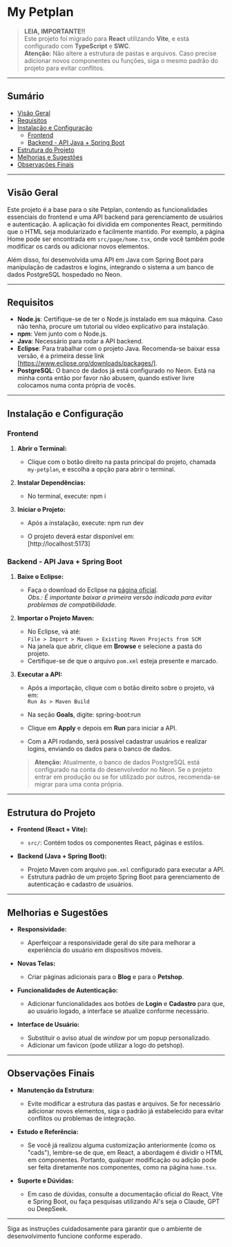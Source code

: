 # My Petplan

> **LEIA, IMPORTANTE!!**  
> Este projeto foi migrado para **React** utilizando **Vite**, e está configurado com **TypeScript** e **SWC**.  
> **Atenção:** Não altere a estrutura de pastas e arquivos. Caso precise adicionar novos componentes ou funções, siga o mesmo padrão do projeto para evitar conflitos.

---

## Sumário

- [Visão Geral](#visão-geral)
- [Requisitos](#requisitos)
- [Instalação e Configuração](#instalação-e-configuração)
  - [Frontend](#frontend)
  - [Backend - API Java + Spring Boot](#backend---api-java--spring-boot)
- [Estrutura do Projeto](#estrutura-do-projeto)
- [Melhorias e Sugestões](#melhorias-e-sugestões)
- [Observações Finais](#observações-finais)

---

## Visão Geral

Este projeto é a base para o site Petplan, contendo as funcionalidades essenciais do frontend e uma API backend para gerenciamento de usuários e autenticação. A aplicação foi dividida em componentes React, permitindo que o HTML seja modularizado e facilmente mantido. Por exemplo, a página Home pode ser encontrada em `src/page/home.tsx`, onde você também pode modificar os cards ou adicionar novos elementos.

Além disso, foi desenvolvida uma API em Java com Spring Boot para manipulação de cadastros e logins, integrando o sistema a um banco de dados PostgreSQL hospedado no Neon.

---

## Requisitos

- **Node.js**: Certifique-se de ter o Node.js instalado em sua máquina. Caso não tenha, procure um tutorial ou vídeo explicativo para instalação.
- **npm**: Vem junto com o Node.js.
- **Java**: Necessário para rodar a API backend.
- **Eclipse**: Para trabalhar com o projeto Java. Recomenda-se baixar essa versão, é a primeira desse link [https://www.eclipse.org/downloads/packages/].
- **PostgreSQL**: O banco de dados já está configurado no Neon. Está na minha conta então por favor não abusem, quando estiver livre colocamos numa conta própria de vocês.

---

## Instalação e Configuração

### Frontend

1. **Abrir o Terminal:**
   - Clique com o botão direito na pasta principal do projeto, chamada `my-petplan`, e escolha a opção para abrir o terminal.

2. **Instalar Dependências:**
   - No terminal, execute:
     npm i

3. **Iniciar o Projeto:**
   - Após a instalação, execute:
     npm run dev

   - O projeto deverá estar disponível em:  
     [http://localhost:5173]

### Backend - API Java + Spring Boot

1. **Baixe o Eclipse:**
   - Faça o download do Eclipse na [página oficial](https://www.eclipse.org/downloads/packages/).  
     *Obs.: É importante baixar a primeira versão indicada para evitar problemas de compatibilidade.*

2. **Importar o Projeto Maven:**
   - No Eclipse, vá até:  
     `File > Import > Maven > Existing Maven Projects from SCM`
   - Na janela que abrir, clique em **Browse** e selecione a pasta do projeto.
   - Certifique-se de que o arquivo `pom.xml` esteja presente e marcado.

3. **Executar a API:**
   - Após a importação, clique com o botão direito sobre o projeto, vá em:  
     `Run As > Maven Build`
   - Na seção **Goals**, digite:
     spring-boot:run

   - Clique em **Apply** e depois em **Run** para iniciar a API.
   - Com a API rodando, será possível cadastrar usuários e realizar logins, enviando os dados para o banco de dados.

   > **Atenção:** Atualmente, o banco de dados PostgreSQL está configurado na conta do desenvolvedor no Neon. Se o projeto entrar em produção ou se for utilizado por outros, recomenda-se migrar para uma conta própria.

---

## Estrutura do Projeto

- **Frontend (React + Vite):**
  - `src/`: Contém todos os componentes React, páginas e estilos.
  
- **Backend (Java + Spring Boot):**
  - Projeto Maven com arquivo `pom.xml` configurado para executar a API.
  - Estrutura padrão de um projeto Spring Boot para gerenciamento de autenticação e cadastro de usuários.

---

## Melhorias e Sugestões

- **Responsividade:**  
  - Aperfeiçoar a responsividade geral do site para melhorar a experiência do usuário em dispositivos móveis.

- **Novas Telas:**  
  - Criar páginas adicionais para o **Blog** e para o **Petshop**.

- **Funcionalidades de Autenticação:**  
  - Adicionar funcionalidades aos botões de **Login** e **Cadastro** para que, ao usuário logado, a interface se atualize conforme necessário.

- **Interface de Usuário:**  
  - Substituir o aviso atual de *window* por um popup personalizado.
  - Adicionar um favicon (pode utilizar a logo do petshop).

---

## Observações Finais

- **Manutenção da Estrutura:**  
  - Evite modificar a estrutura das pastas e arquivos. Se for necessário adicionar novos elementos, siga o padrão já estabelecido para evitar conflitos ou problemas de integração.

- **Estudo e Referência:**  
  - Se você já realizou alguma customização anteriormente (como os "cads"), lembre-se de que, em React, a abordagem é dividir o HTML em componentes. Portanto, qualquer modificação ou adição pode ser feita diretamente nos componentes, como na página `home.tsx`.

- **Suporte e Dúvidas:**  
  - Em caso de dúvidas, consulte a documentação oficial do React, Vite e Spring Boot, ou faça pesquisas utilizando AI's seja o Claude, GPT ou DeepSeek.

---

Siga as instruções cuidadosamente para garantir que o ambiente de desenvolvimento funcione conforme esperado.
